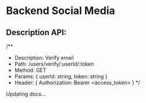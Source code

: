 # Backend Social Media

## Description API:

/**
 * Description: Verify email
 * Path: /users/verify/:userId/:token
 * Method: GET
 * Params: { userId: string, token: string }
 * Header: { Authorization: Bearer <access_token> }
 */

Updating docs...
